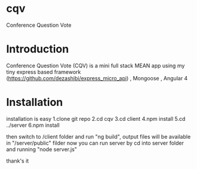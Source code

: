 # cqv
Conference Question Vote

# Introduction
Conference Question Vote (CQV) is a mini full stack MEAN app using my tiny express based framework (https://github.com/dezashibi/express_micro_api) , Mongoose , Angular 4

# Installation
installation is easy 
1.clone git repo
2.cd cqv
3.cd client
4.npm install
5.cd ../server
6.npm install

then switch to /client folder and run "ng build", output files will be available in "/server/public" filder
now you can run server by cd into server folder and running "node server.js"

thank's it
